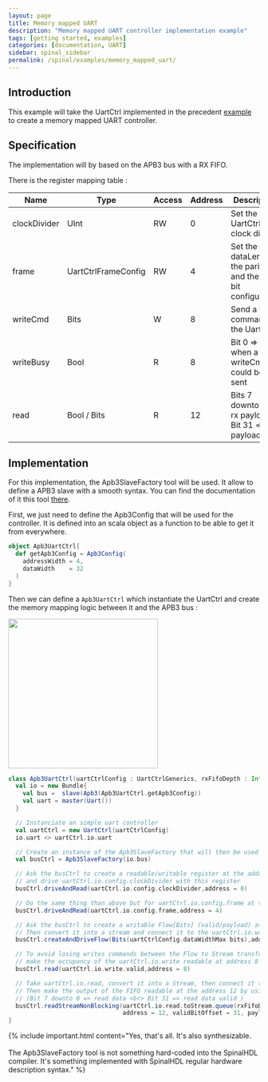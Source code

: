 ```yaml
---
layout: page
title: Memory mapped UART
description: "Memory mapped UART controller implementation example"
tags: [getting started, examples]
categories: [documentation, UART]
sidebar: spinal_sidebar
permalink: /spinal/examples/memory_mapped_uart/
---
```


## Introduction
This example will take the UartCtrl implemented in the precedent [example](/SpinalDoc/spinal/examples/uart/) to create a memory mapped UART controller.

## Specification
The implementation will by based on the APB3 bus with a RX FIFO.

There is the register mapping table :

| Name | Type | Access | Address | Description |
| ------- | ---- | --- | --- | --- |
| clockDivider | UInt | RW | 0 | Set the UartCtrl clock divider |
| frame | UartCtrlFrameConfig | RW  | 4 | Set the dataLength, the parity and the stop bit configuration |
| writeCmd | Bits | W | 8 | Send a write command to the UartCtrl  |
| writeBusy | Bool | R | 8 | Bit 0 => zero when a new writeCmd could be sent |
| read | Bool / Bits | R | 12 | Bits 7 downto 0 => rx payload <br> Bit 31 => rx payload valid |

## Implementation
For this implementation, the Apb3SlaveFactory tool will be used. It allow to define a APB3 slave with a smooth syntax. You can find the documentation of it this tool [there](/SpinalDoc/spinal/lib/bus_slave_factory/).

First, we just need to define the Apb3Config that will be used for the controller. It is defined into an scala object as a function to be able to get it from everywhere.

```scala
object Apb3UartCtrl{
  def getApb3Config = Apb3Config(
    addressWidth = 4,
    dataWidth    = 32
  )
}
```

Then we can define a `Apb3UartCtrl` which instantiate the UartCtrl and create the memory mapping logic between it and the APB3 bus :

<img src="https://cdn.rawgit.com/SpinalHDL/SpinalDoc/b488520ea0ea5352c59c6e7269ca1d8d92207821/asset/picture/memory_mapped_uart.svg"  align="middle" width="300">

```scala
class Apb3UartCtrl(uartCtrlConfig : UartCtrlGenerics, rxFifoDepth : Int) extends Component{
  val io = new Bundle{
    val bus =  slave(Apb3(Apb3UartCtrl.getApb3Config))
    val uart = master(Uart())
  }

  // Instanciate an simple uart controller
  val uartCtrl = new UartCtrl(uartCtrlConfig)
  io.uart <> uartCtrl.io.uart

  // Create an instance of the Apb3SlaveFactory that will then be used as a slave factory drived by io.bus
  val busCtrl = Apb3SlaveFactory(io.bus)

  // Ask the busCtrl to create a readable/writable register at the address 0
  // and drive uartCtrl.io.config.clockDivider with this register
  busCtrl.driveAndRead(uartCtrl.io.config.clockDivider,address = 0)

  // Do the same thing than above but for uartCtrl.io.config.frame at the address 4
  busCtrl.driveAndRead(uartCtrl.io.config.frame,address = 4)

  // Ask the busCtrl to create a writable Flow[Bits] (valid/payload) at the address 8.
  // Then convert it into a stream and connect it to the uartCtrl.io.write by using an register stage (>->)
  busCtrl.createAndDriveFlow(Bits(uartCtrlConfig.dataWidthMax bits),address = 8).toStream >-> uartCtrl.io.write

  // To avoid losing writes commands between the Flow to Stream transformation just above,
  // make the occupancy of the uartCtrl.io.write readable at address 8
  busCtrl.read(uartCtrl.io.write.valid,address = 8)

  // Take uartCtrl.io.read, convert it into a Stream, then connect it to the input of a FIFO of 64 elements
  // Then make the output of the FIFO readable at the address 12 by using a non blocking protocol
  // (Bit 7 downto 0 => read data <br> Bit 31 => read data valid )
  busCtrl.readStreamNonBlocking(uartCtrl.io.read.toStream.queue(rxFifoDepth),
                                address = 12, validBitOffset = 31, payloadBitOffset = 0)
}
```

{% include important.html content="Yes, that's all. It's also synthesizable.<br><br> The Apb3SlaveFactory tool is not something hard-coded into the SpinalHDL compiler. It's something implemented with SpinalHDL regular hardware description syntax." %}
